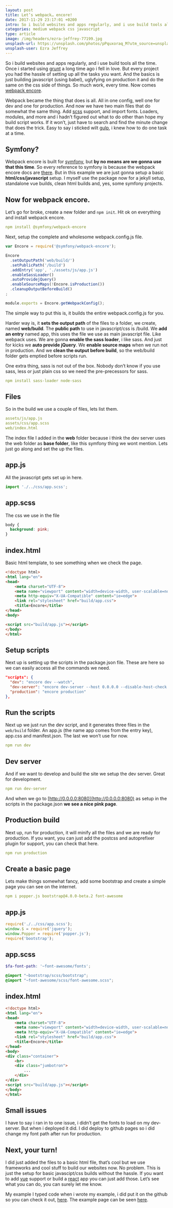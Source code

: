 ```yaml
---
layout: post
title: Let’s webpack… encore!
date: 2017-11-29 23:17:01 +0200
intro: So i build websites and apps regularly, and i use build tools all the time. Once i started using grunt a long time ago i fell in love. But every project you had the hassle of setting up all the tasks you want. And the basics is just building javascript (using babel), uglyfying on production it and do the same on the css side of things. So much work, every time. Now comes webpack encore.
categories: medium webpack css javascript
type: article
image: /img/headers/ezra-jeffrey-77199.jpg
unsplash-url: https://unsplash.com/photos/pPquxoraq_M?utm_source=unsplash&utm_medium=referral&utm_content=creditCopyText
unsplash-user: Ezra Jeffrey
---
```


So i build websites and apps regularly, and i use build tools all the time. Once i started using [grunt](https://gruntjs.com/) a long time ago i fell in love. But every project you had the hassle of setting up all the tasks you want. And the basics is just building javascript (using babel), uglyfying on production it and do the same on the css side of things. So much work, every time. Now comes [webpack encore](https://symfony.com/doc/current/frontend.html).


Webpack became the thing that does is all. All in one config, well one for dev and one for production. And now we have two main files that do somewhat the same thing. Add [scss](http://sass-lang.com/) support, and import fonts. Loaders, modules, and more and i hadn’t figured out what to do other than hope my build script works. If it won’t, just have to search and find the minute change that does the trick. Easy to say i sticked wilt [gulp](https://gulpjs.com/), i knew how to do one task at a time.

## Symfony?
Webpack encore is built for [symfony](https://symfony.com/), but **by no means are we gonna use that this time**. So every reference to symfony is because the webpack encore docs are [there](https://symfony.com/doc/current/frontend.html). But in this example we are just gonna setup a basic **html/css/javascript** setup. I myself use the package now for a jekyll setup, standalone vue builds, clean html builds and, yes, some symfony projects.

## Now for webpack encore.
Let’s go for broke, create a new folder and `npm init`. Hit ok on everything and install webpack encore.

```yaml
npm install @symfony/webpack-encore
```

Next, setup the complete and wholesome webpack.config.js file.

```js
var Encore = require('@symfony/webpack-encore');

Encore
  .setOutputPath('web/build/')
  .setPublicPath('/build')
  .addEntry('app', './assets/js/app.js')
  .enableSassLoader()
  .autoProvidejQuery()
  .enableSourceMaps(!Encore.isProduction())
  .cleanupOutputBeforeBuild()
;

module.exports = Encore.getWebpackConfig();
```

The simple way to put this is, it builds the entire webpack.config.js for you.

Harder way is, it **sets the output path** of the files to a folder, we create, named **web/build**. The **public path** to use in javascript/css is /build. We **add an entry** named app, this uses the file we use as main javascript file. Like webpack uses. We are gonna **enable the sass loader**, i like sass. And just for kicks we **auto provide jQuery**. We **enable source maps** when we run not in production. And we **clean the output before build**, so the web/build folder gets emptied before scripts run.

One extra thing, sass is not out of the box. Nobody don’t know if you use sass, less or just plain css so we need the pre-precessors for sass.

```yaml
npm install sass-loader node-sass
```

## Files
So in the build we use a couple of files, lets list them.

```yaml
assets/js/app.js
assets/css/app.scss
web/index.html
```

The index file I added in the **web** folder because i think the dev server uses the web folder as **base folder**, like this symfony thing we wont mention. Lets just go along and set the up the files.

## app.js
All the javascript gets set up in here.

```js
import './../css/app.scss';
```

## app.scss
The css we use in the file

```css
body {
  background: pink;
}
```

## index.html

Basic html template, to see something when we check the page.

```html
<!doctype html>
<html lang="en">
<head>
    <meta charset="UTF-8">
    <meta name="viewport" content="width=device-width, user-scalable=no, initial-scale=1.0, maximum-scale=1.0, minimum-scale=1.0">
    <meta http-equiv="X-UA-Compatible" content="ie=edge">
    <link rel="stylesheet" href="build/app.css">
    <title>Encore</title>
</head>
<body>

<script src="build/app.js"></script>
</body>
</html>
```

## Setup scripts
Next up is setting up the scripts in the package.json file. These are here so we can easily access all the commands we need.

```json
"scripts": {
  "dev": "encore dev --watch",
  "dev-server": "encore dev-server --host 0.0.0.0 --disable-host-check --port 8080",
  "production": "encore production"
},
```

## Run the scripts

Next up we just run the dev script, and it generates three files in the `web/build` folder. An app.js (the name app comes from the entry key), app.css and manifest.json. The last we won’t use for now.

```yaml
npm run dev
```

## Dev server
And if we want to develop and build the site we setup the dev server. Great for development.

```yaml
npm run dev-server
```
And when we go to [http://0.0.0.0:8080](http://0.0.0.0:8080) as setup in the scripts in the package.json **we see a nice pink page**.

## Production build
Next up, run for production, it will minify all the files and we are ready for production. If you want, you can just add the postcss and autoprefixer plugin for support, you can check that here.

```yaml
npm run production
```

## Create a basic page
Lets make things somewhat fancy, add some bootstrap and create a simple page you can see on the internet.

```yaml
npm i popper.js bootstrap@4.0.0-beta.2 font-awesome
```

## app.js
```js
require('./../css/app.scss');
window.$ = require('jquery');
window.Popper = require('popper.js');
require('bootstrap');
```

## app.scss
```scss
$fa-font-path: '~font-awesome/fonts';

@import "~bootstrap/scss/bootstrap";
@import "~font-awesome/scss/font-awesome.scss";
```

## index.html
```html
<!doctype html>
<html lang="en">
<head>
    <meta charset="UTF-8">
    <meta name="viewport" content="width=device-width, user-scalable=no, initial-scale=1.0, maximum-scale=1.0, minimum-scale=1.0">
    <meta http-equiv="X-UA-Compatible" content="ie=edge">
    <link rel="stylesheet" href="build/app.css">
    <title>Encore</title>
</head>
<body>
<div class="container">
    <br>
    <div class="jumbotron">
        ...
    </div>
</div>
<script src="build/app.js"></script>
</body>
</html>
```

## Small issues
I have to say i ran in to one issue, i didn’t get the fonts to load on my dev-server. But when i deployed it did. I did deploy to github pages so i did change my font path after run for production.

## Next, your turn!
I did just added the files to a basic html file, that’s cool but we use frameworks and cool stuff to build our websites now. No problem. This is just the setup for basic javascipt/css builds without the hassle. If you want to add [vue](https://symfony.com/doc/current/frontend/encore/vuejs.html) support or build a [react](https://symfony.com/doc/current/frontend/encore/reactjs.html) app you can just add those. Let’s see what you can do, you can surely let me know.

My example
I typed code when i wrote my example, i did put it on the github so you can check it out, [here](https://github.com/disjfa/encore). The example page can be seen [here](https://disjfa.github.io/encore/).

